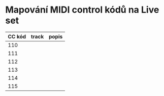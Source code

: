 # Mapování MIDI control kódů na Live set 

| CC kód | track | popis |
| ------ | ----- | ----- |
| 110    |       |       |
| 111    |       |       |
| 112    |       |       |
| 113    |       |       |
| 114    |       |       |
| 115    |       |       |
